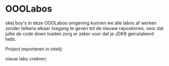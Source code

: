 # OOOLabos
okej boy's 
in deze OOOLabos omgeving kunnen we alle labos af werken zonder telkens elkaar toegang te geven tot de nieuwe repositories. 
voor dat jullie de code down loaden zorg er zeker voor dat je JDK8 geinstaleerd hebt.

Project importeren in intelij:

nieuw labo creëren:
